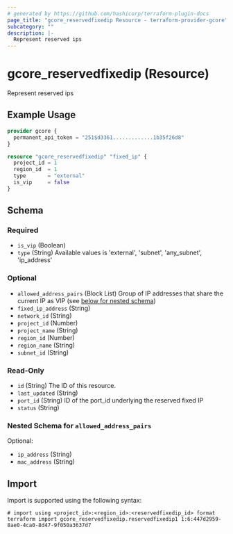 ```yaml
---
# generated by https://github.com/hashicorp/terraform-plugin-docs
page_title: "gcore_reservedfixedip Resource - terraform-provider-gcore"
subcategory: ""
description: |-
  Represent reserved ips
---
```


# gcore_reservedfixedip (Resource)

Represent reserved ips

## Example Usage

```terraform
provider gcore {
  permanent_api_token = "251$d3361.............1b35f26d8"
}

resource "gcore_reservedfixedip" "fixed_ip" {
  project_id = 1
  region_id  = 1
  type       = "external"
  is_vip     = false
}
```

<!-- schema generated by tfplugindocs -->
## Schema

### Required

- `is_vip` (Boolean)
- `type` (String) Available values is 'external', 'subnet', 'any_subnet', 'ip_address'

### Optional

- `allowed_address_pairs` (Block List) Group of IP addresses that share the current IP as VIP (see [below for nested schema](#nestedblock--allowed_address_pairs))
- `fixed_ip_address` (String)
- `network_id` (String)
- `project_id` (Number)
- `project_name` (String)
- `region_id` (Number)
- `region_name` (String)
- `subnet_id` (String)

### Read-Only

- `id` (String) The ID of this resource.
- `last_updated` (String)
- `port_id` (String) ID of the port_id underlying the reserved fixed IP
- `status` (String)

<a id="nestedblock--allowed_address_pairs"></a>
### Nested Schema for `allowed_address_pairs`

Optional:

- `ip_address` (String)
- `mac_address` (String)

## Import

Import is supported using the following syntax:

```shell
# import using <project_id>:<region_id>:<reservedfixedip_id> format
terraform import gcore_reservedfixedip.reservedfixedip1 1:6:447d2959-8ae0-4ca0-8d47-9f050a3637d7
```
